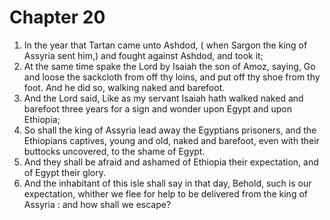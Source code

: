 # Chapter 20

1. In the year that Tartan came unto Ashdod, ( when Sargon the king of Assyria sent him,) and fought against Ashdod, and took it;
2. At the same time spake the Lord by Isaiah the son of Amoz, saying, Go and loose the sackcloth from off thy loins, and put off thy shoe from thy foot. And he did so, walking naked and barefoot.
3. And the Lord said, Like as my servant Isaiah hath walked naked and barefoot three years for a sign and wonder upon Egypt and upon Ethiopia;
4. So shall the king of Assyria lead away the Egyptians prisoners, and the Ethiopians captives, young and old, naked and barefoot, even with their buttocks uncovered, to the shame of Egypt.
5. And they shall be afraid and ashamed of Ethiopia their expectation, and of Egypt their glory.
6. And the inhabitant of this isle shall say in that day, Behold, such is our expectation, whither we flee for help to be delivered from the king of Assyria : and how shall we escape?

